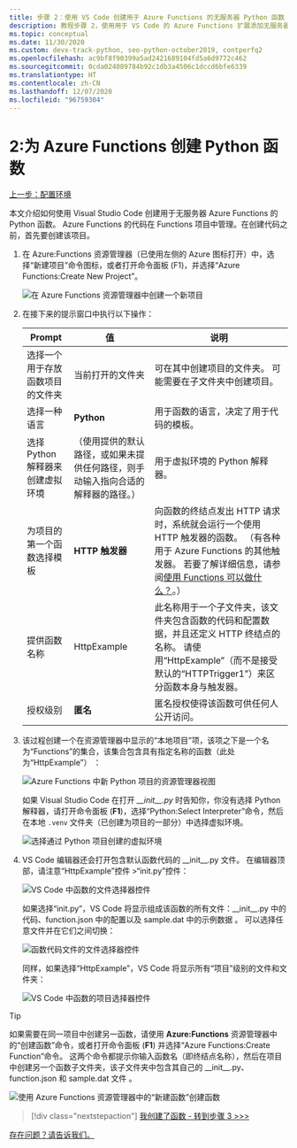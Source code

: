 ```yaml
---
title: 步骤 2：使用 VS Code 创建用于 Azure Functions 的无服务器 Python 函数
description: 教程步骤 2，使用用于 VS Code 的 Azure Functions 扩展添加无服务器 Python 函数。
ms.topic: conceptual
ms.date: 11/30/2020
ms.custom: devx-track-python, seo-python-october2019, contperfq2
ms.openlocfilehash: ac9bf8f90399a5ad2421689104fd5a6d9772c462
ms.sourcegitcommit: 0cda024089784b92c1db3a4506c1dccd6bfe6339
ms.translationtype: HT
ms.contentlocale: zh-CN
ms.lasthandoff: 12/07/2020
ms.locfileid: "96759304"
---
```

# <a name="2-create-a-python-function-for-azure-functions"></a>2:为 Azure Functions 创建 Python 函数

[上一步：配置环境](tutorial-vs-code-serverless-python-01.md)

本文介绍如何使用 Visual Studio Code 创建用于无服务器 Azure Functions 的 Python 函数。 Azure Functions 的代码在 Functions 项目中管理。在创建代码之前，首先要创建该项目。

1. 在 Azure:Functions 资源管理器（已使用左侧的 Azure 图标打开）中，选择“新建项目”命令图标，或者打开命令面板 (F1)，并选择“Azure Functions:Create New Project”。

    ![在 Azure Functions 资源管理器中创建一个新项目](media/tutorial-vs-code-serverless-python/create-a-new-project-in-azure-functions-explorer.png)

1. 在接下来的提示窗口中执行以下操作：

    | Prompt | 值 | 说明 |
    | --- | --- | --- |
    | 选择一个用于存放函数项目的文件夹 | 当前打开的文件夹 | 可在其中创建项目的文件夹。 可能需要在子文件夹中创建项目。 |
    | 选择一种语言 | **Python** | 用于函数的语言，决定了用于代码的模板。 |
    | 选择 Python 解释器来创建虚拟环境 | （使用提供的默认路径，或如果未提供任何路径，则手动输入指向合适的解释器的路径。） | 用于虚拟环境的 Python 解释器。 |
    | 为项目的第一个函数选择模板 | **HTTP 触发器** | 向函数的终结点发出 HTTP 请求时，系统就会运行一个使用 HTTP 触发器的函数。 （有各种用于 Azure Functions 的其他触发器。 若要了解详细信息，请参阅[使用 Functions 可以做什么？](/azure/azure-functions/functions-overview#what-can-i-do-with-functions)。） |
    | 提供函数名称 | HttpExample | 此名称用于一个子文件夹，该文件夹包含函数的代码和配置数据，并且还定义 HTTP 终结点的名称。 请使用“HttpExample”（而不是接受默认的“HTTPTrigger1”）来区分函数本身与触发器。 |
    | 授权级别 | **匿名** | 匿名授权使得该函数可供任何人公开访问。 |

1. 该过程创建一个在资源管理器中显示的“本地项目”项，该项之下是一个名为“Functions”的集合，该集合包含具有指定名称的函数（此处为“HttpExample”）  ：

    ![Azure Functions 中新 Python 项目的资源管理器视图](media/tutorial-vs-code-serverless-python/explorer-view-new-python-project-in-azure-functions.png)

    如果 Visual Studio Code 在打开 *\_\_init\_\_.py* 时告知你，你没有选择 Python 解释器，请打开命令面板 (**F1**)，选择“Python:Select Interpreter”命令，然后在本地 `.venv` 文件夹（已创建为项目的一部分）中选择虚拟环境。

    ![选择通过 Python 项目创建的虚拟环境](media/tutorial-vs-code-serverless-python/select-virtual-environment-created-with-the-python-project.png)

1. VS Code 编辑器还会打开包含默认函数代码的 \_\_init\_\_.py 文件。 在编辑器顶部，请注意“HttpExample”控件 >“init.py”控件：

    ![VS Code 中函数的文件选择器控件](media/tutorial-vs-code-serverless-python/file-selector-in-azure-functions-editor-01.png)

    如果选择“init.py”，VS Code 将显示组成该函数的所有文件：\_\_init\_\_.py 中的代码、function.json 中的配置以及 sample.dat 中的示例数据  。 可以选择任意文件并在它们之间切换：

    ![函数代码文件的文件选择器控件](media/tutorial-vs-code-serverless-python/file-selector-in-azure-functions-editor-02.png)

    同样，如果选择“HttpExample”，VS Code 将显示所有“项目”级别的文件和文件夹：

    ![VS Code 中函数的项目选择器控件](media/tutorial-vs-code-serverless-python/file-selector-in-azure-functions-editor-03.png)

> [!TIP]
> 如果需要在同一项目中创建另一函数，请使用 **Azure:Functions** 资源管理器中的“创建函数”命令，或者打开命令面板 (**F1**) 并选择“Azure Functions:Create Function”命令。 这两个命令都提示你输入函数名（即终结点名称），然后在项目中创建另一个函数子文件夹，该子文件夹中包含其自己的 \_\_init\_\_.py、function.json 和 sample.dat 文件  。
>
> ![使用 Azure Functions 资源管理器中的“新建函数”创建函数](media/tutorial-vs-code-serverless-python/create-new-functions-in-azure-functions-explorer.png)

> [!div class="nextstepaction"]
> [我创建了函数 - 转到步骤 3 >>>](tutorial-vs-code-serverless-python-03.md)

[存在问题？请告诉我们。](https://aka.ms/python-functions-qs-ms-survey)
